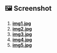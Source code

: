 ## 🖼️ Screenshot

1. **[img1.jpg](CarRentalApp/screenshots/img1.JPG)**
2. **[img2.jpg](CarRentalApp/screenshots/img2.JPG)**
3. **[img3.jpg](CarRentalApp/screenshots/img3.JPG)**
4. **[img4.jpg](CarRentalApp/screenshots/img4.JPG)**
5. **[img5.jpg](CarRentalApp/screenshots/img5.JPG)**
